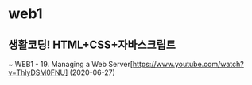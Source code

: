 # web1
## 생활코딩! HTML+CSS+자바스크립트

~ WEB1 - 19. Managing a Web Server[https://www.youtube.com/watch?v=ThlyDSM0FNU] (2020-06-27)
